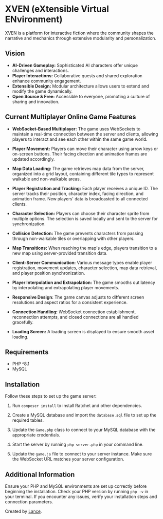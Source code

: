 # XVEN (eXtensible Virtual ENvironment)

XVEN is a platform for interactive fiction where the community shapes the narrative and mechanics through extensive modularity and personalization.

## Vision

- **AI-Driven Gameplay:** Sophisticated AI characters offer unique challenges and interactions.
- **Player Interactions:** Collaborative quests and shared exploration enhance community engagement.
- **Extensible Design:** Modular architecture allows users to extend and modify the game dynamically.
- **Open Source & Free:** Accessible to everyone, promoting a culture of sharing and innovation.

## Current Multiplayer Online Game Features

- **WebSocket-Based Multiplayer:** The game uses WebSockets to maintain a real-time connection between the server and clients, allowing players to interact and see each other within the same game world.

- **Player Movement:** Players can move their character using arrow keys or on-screen buttons. Their facing direction and animation frames are updated accordingly.

- **Map Data Loading:** The game retrieves map data from the server, organized into a grid layout, containing different tile types to represent walkable and non-walkable areas.

- **Player Registration and Tracking:** Each player receives a unique ID. The server tracks their position, character index, facing direction, and animation frame. New players' data is broadcasted to all connected clients.

- **Character Selection:** Players can choose their character sprite from multiple options. The selection is saved locally and sent to the server for synchronization.

- **Collision Detection:** The game prevents characters from passing through non-walkable tiles or overlapping with other players.

- **Map Transitions:** When reaching the map's edge, players transition to a new map using server-provided transition data.

- **Client-Server Communication:** Various message types enable player registration, movement updates, character selection, map data retrieval, and player position synchronization.

- **Player Interpolation and Extrapolation:** The game smooths out latency by interpolating and extrapolating player movements.

- **Responsive Design:** The game canvas adjusts to different screen resolutions and aspect ratios for a consistent experience.

- **Connection Handling:** WebSocket connection establishment, reconnection attempts, and closed connections are all handled gracefully.

- **Loading Screen:** A loading screen is displayed to ensure smooth asset loading.

## Requirements

- PHP ^8.1
- MySQL

## Installation

Follow these steps to set up the game server:

1. Run `composer install` to install Ratchet and other dependencies.
   
2. Create a MySQL database and import the `database.sql` file to set up the required tables.

3. Update the `Game.php` class to connect to your MySQL database with the appropriate credentials.

4. Start the server by running `php server.php` in your command line.

5. Update the `game.js` file to connect to your server instance. Make sure the WebSocket URL matches your server configuration.

## Additional Information

Ensure your PHP and MySQL environments are set up correctly before beginning the installation. Check your PHP version by running `php -v` in your terminal. If you encounter any issues, verify your installation steps and connection parameters.


Created by [Lance](https://lance.name).
